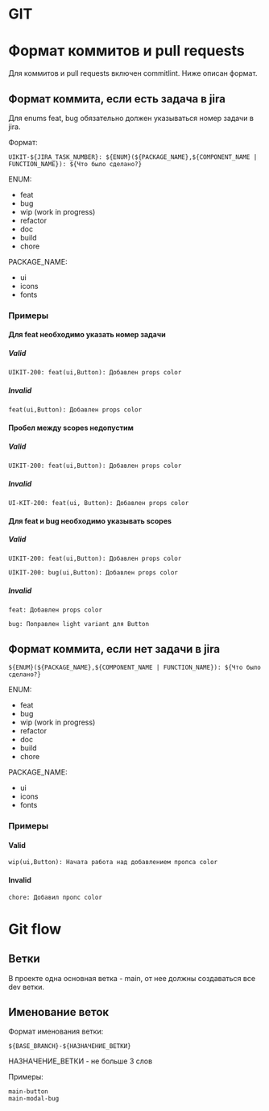 # GIT

# Формат коммитов и pull requests

Для коммитов и pull requests включен commitlint. Ниже описан формат.

## Формат коммита, если есть задача в jira
Для enums feat, bug обязательно должен указываться номер задачи в jira.

Формат:
```
UIKIT-${JIRA_TASK_NUMBER}: ${ENUM}(${PACKAGE_NAME},${COMPONENT_NAME | FUNCTION_NAME}): ${Что было сделано?}
```

ENUM:
- feat
- bug
- wip (work in progress)
- refactor
- doc
- build
- chore

PACKAGE_NAME:
- ui
- icons
- fonts

### Примеры

#### Для feat необходимо указать номер задачи

##### Valid
```
UIKIT-200: feat(ui,Button): Добавлен props color
```

##### Invalid
```
feat(ui,Button): Добавлен props color
```

#### Пробел между scopes недопустим

##### Valid
```
UIKIT-200: feat(ui,Button): Добавлен props color
```

##### Invalid
```
UI-KIT-200: feat(ui, Button): Добавлен props color
```

#### Для feat и bug необходимо указывать scopes

##### Valid
```
UIKIT-200: feat(ui,Button): Добавлен props color
```
```
UIKIT-200: bug(ui,Button): Добавлен props color
```

##### Invalid
```
feat: Добавлен props color
```

```
bug: Поправлен light variant для Button
```

## Формат коммита, если нет задачи в jira

```
${ENUM}(${PACKAGE_NAME},${COMPONENT_NAME | FUNCTION_NAME}): ${Что было сделано?}
```

ENUM:
- feat
- bug
- wip (work in progress)
- refactor
- doc
- build
- chore

PACKAGE_NAME:
- ui
- icons
- fonts

### Примеры

#### Valid
```
wip(ui,Button): Начата работа над добавлением пропса color
```

#### Invalid
```
chore: Добавил пропс color
```

# Git flow

## Ветки
В проекте одна основная ветка - main, от нее должны создаваться все dev ветки.

## Именование веток
Формат именования ветки:
```
${BASE_BRANCH}-${НАЗНАЧЕНИЕ_ВЕТКИ}
```

НАЗНАЧЕНИЕ_ВЕТКИ - не больше 3 слов

Примеры:
```
main-button
main-modal-bug
```

